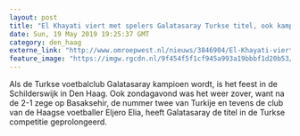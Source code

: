 ```yaml
---
layout: post
title: "El Khayati viert met spelers Galatasaray Turkse titel, ook kampioensfeest in Schilderswijk"
date: Sun, 19 May 2019 19:25:37 GMT
category: den_haag
externe_link: "http://www.omroepwest.nl/nieuws/3846904/El-Khayati-viert-met-spelers-Galatasaray-Turkse-titel-ook-kampioensfeest-in-Schilderswijk"
feature_image: "https://imgw.rgcdn.nl/9f454f5f1cf945a993a19bbbf1d20b53/opener/3846905.jpg"
---
```


Als de Turkse voetbalclub Galatasaray kampioen wordt, is het feest in de Schilderswijk in Den Haag. Ook zondagavond was het weer zover, want na de 2-1 zege op Basaksehir, de nummer twee van Turkije en tevens de club van de Haagse voetballer Eljero Elia, heeft Galatasaray de titel in de Turkse competitie geprolongeerd.
